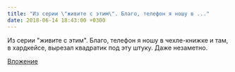 ```yaml
---
title: "Из серии \"живите с этим\". Благо, телефон я ношу в ..."
date: 2018-06-14 18:43:00 +0300
---
```


Из серии "живите с этим". Благо, телефон я ношу в чехле-книжке и там, в хардкейсе, вырезал квадратик под эту штуку. Даже незаметно.

[Вложение](/assets/vk_photos/2/-3diEkTVqFM.jpg)
